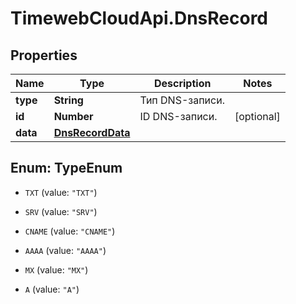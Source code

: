 # TimewebCloudApi.DnsRecord

## Properties

Name | Type | Description | Notes
------------ | ------------- | ------------- | -------------
**type** | **String** | Тип DNS-записи. | 
**id** | **Number** | ID DNS-записи. | [optional] 
**data** | [**DnsRecordData**](DnsRecordData.md) |  | 



## Enum: TypeEnum


* `TXT` (value: `"TXT"`)

* `SRV` (value: `"SRV"`)

* `CNAME` (value: `"CNAME"`)

* `AAAA` (value: `"AAAA"`)

* `MX` (value: `"MX"`)

* `A` (value: `"A"`)




